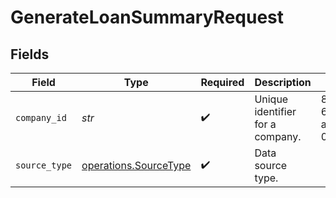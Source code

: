 # GenerateLoanSummaryRequest


## Fields

| Field                                                          | Type                                                           | Required                                                       | Description                                                    | Example                                                        |
| -------------------------------------------------------------- | -------------------------------------------------------------- | -------------------------------------------------------------- | -------------------------------------------------------------- | -------------------------------------------------------------- |
| `company_id`                                                   | *str*                                                          | :heavy_check_mark:                                             | Unique identifier for a company.                               | 8a210b68-6988-11ed-a1eb-0242ac120002                           |
| `source_type`                                                  | [operations.SourceType](../../models/operations/sourcetype.md) | :heavy_check_mark:                                             | Data source type.                                              |                                                                |